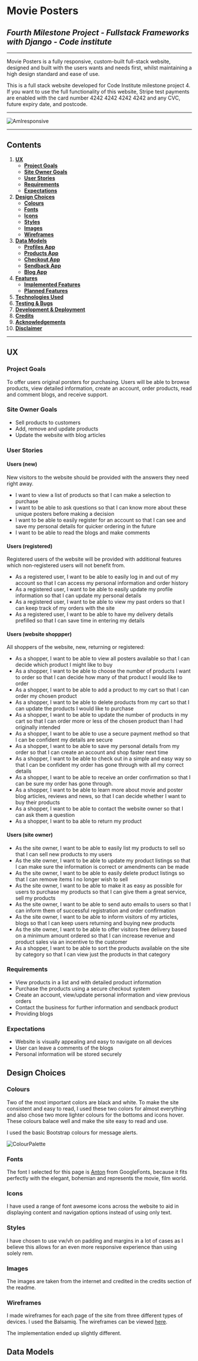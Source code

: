 # Movie Posters

## <i> Fourth Milestone Project - Fullstack Frameworks with Django - Code institute </i>

---

Movie Posters is a fully responsive, custom-built full-stack website, designed and built with the users wants and needs first, whilst maintaining a high design standard and ease of use.

This is a full stack website developed for Code Institute milestone project 4. If you want to use the full functionality of this website, Stripe test payments are enabled with the card number 4242 4242 4242 4242 and any CVC, future expiry date, and postcode.

---

![AmIresponsive](https://github.com/kompeet/movie-posters-ms4/blob/static/images/AmIResponsive.JPG "Responsive")

---

## Contents

1. [**UX**](#Ux)
    - [**Project Goals**](#Project-Goals)
    - [**Site Owner Goals**](#Site-Owner-Goals)
    - [**User Stories**](#User-Stories)
    - [**Requirements**](#Requirements)
    - [**Expectations**](#Expectations)
2. [**Design Choices**](#Design-Choices)
    - [**Colours**](#Colours)
    - [**Fonts**](#Fonts)
    - [**Icons**](#Icons)
    - [**Styles**](#Styles)
    - [**Images**](#Images)
    - [**Wireframes**](#Wireframes)
3. [**Data Models**](#Data-Models)
    - [**Profiles App**](#Profiles-App)
    - [**Products App**](#Products-App)
    - [**Checkout App**](#Checkout-App)
    - [**Sendback App**](#Sendback-App)
    - [**Blog App**](#Blog-App)
4. [**Features**](#Features)
    - [**Implemented Features**](#Implemented-Features)
    - [**Planned Features**](#Planned-Features)
5. [**Technologies Used**](#Technologies-Used)
6. [**Testing & Bugs**](#Testing-&-Bugs)
7. [**Development & Deployment**](#Development-&-Deployment)
8. [**Credits**](#Credits)
9. [**Acknowledgements**](#Acknowledgements)
10. [**Disclaimer**](#Disclaimer)

---

## UX 

### Project Goals

To offer users original porsters for purchasing. Users will be able to browse products, view detailed information, create an account, order products, read and comment blogs, and receive support.

### Site Owner Goals

- Sell products to customers
- Add, remove and update products
- Update the website with blog articles

### User Stories

#### Users (new)

New visitors to the website should be provided with the answers they need right away.

 - I want to view a list of products so that I can make a selection to purchase
 - I want to be able to ask questions so that I can know more about these unique posters before making a decision
 - I want to be able to easily register for an account so that I can see and save my personal details for quicker ordering in the future
 - I want to be able to read the blogs and make comments

#### Users (registered)

Registered users of the website will be provided with additional features which non-registered users will not benefit from.

 - As a registered user, I want to be able to easily log in and out of my account so that I can access my personal information and order history
 - As a registered user, I want to be able to easily update my profile information so that I can update my personal details
 - As a registered user, I want to be able to view my past orders so that I can keep track of my orders with the site
 - As a registered user, I want to be able to have my delivery details prefilled so that I can save time in entering my details

#### Users (website shoppper)

All shoppers of the website, new, returning or registered:

 - As a shopper, I want to be able to view all posters available so that I can decide which product I might like to buy
 - As a shopper, I want to be able to choose the number of products I want to order so that I can decide how many of that product I would like to order
 - As a shopper, I want to be able to add a product to my cart so that I can order my chosen product
 - As a shopper, I want to be able to delete products from my cart so that I can update the products I would like to purchase
 - As a shopper, I want to be able to update the number of products in my cart so that I can order more or less of the chosen product than I had originally intended
 - As a shopper, I want to be able to use a secure payment method so that I can be confident my details are secure
 - As a shopper, I want to be able to save my personal details from my order so that I can create an account and shop faster next time
 - As a shopper, I want to be able to check out in a simple and easy way so that I can be confident my order has gone through with all my correct details
 - As a shopper, I want to be able to receive an order confirmation so that I can be sure my order has gone through.
 - As a shopper, I want to be able to learn more about movie and poster blog articles, reviews and news, so that I can decide whether I want to buy their products
 - As a shopper, I want to be able to contact the website owner so that I can ask them a question
 - As a shopper, I want to ba able to return my product

#### Users (site owner)

 - As the site owner, I want to be able to easily list my products to sell so that I can sell new products to my users
 - As the site owner, I want to be able to update my product listings so that I can make sure the information is correct or amendments can be made
 - As the site owner, I want to be able to easily delete product listings so that I can remove items I no longer wish to sell
 - As the site owner, I want to be able to make it as easy as possible for users to purchase my products so that I can give them a great service, sell my products
 - As the site owner, I want to be able to send auto emails to users so that I can inform them of successful registration and order confirmation
 - As the site owner, I want to be able to inform visitors of my articles, blogs so that I can keep users returning and buying new products
 - As the site owner, I want to be able to offer visitors free delivery based on a minimum amount ordered so that I can increase revenue and product sales via an incentive to the customer
 - As a shopper, I want to be able to sort the products available on the site by category so that I can view just the products in that category

### Requirements

- View products in a list and with detailed product information
- Purchase the products using a secure checkout system
- Create an account, view/update personal information and view previous orders
- Contact the business for further information and sendback product
- Providing blogs

### Expectations

- Website is visually appealing and easy to navigate on all devices
- User can leave a comments of the blogs
- Personal information will be stored securely

## Design Choices

### Colours

Two of the most important colors are black and white. To make the site consistent and easy to read, I used these two colors for almost everything and also chose two more lighter colours for the bottoms and icons hover.
These colours balace well and make the site easy to read and use.

I used the basic Bootstrap colours for message alerts.

![ColourPalette](https://github.com/kompeet/movie-posters-ms4/blob/static/images/colour.JPG "Colour")

### Fonts

The font I selected for this page is [Anton](https://fonts.google.com/specimen/Anton?query=anton) from GoogleFonts, because it fits perfectly with the elegant, bohemian and represents the movie, film world.

### Icons

I have used a range of font awesome icons across the website to aid in displaying content and navigation options instead of using only text.

### Styles

I have chosen to use vw/vh on padding and margins in a lot of cases as I believe this allows for an even more responsive experience than using solely rem.

### Images

The images are taken from the internet and credited in the credits section of the readme.

### Wireframes

I made wireframes for each page of the site from three different types of devices. I used the Balsamiq. The wireframes can be viewed [here](https://github.com/kompeet/movie-posters-ms4/tree/master/wireframes).

The implementation ended up slightly different.

## Data Models


